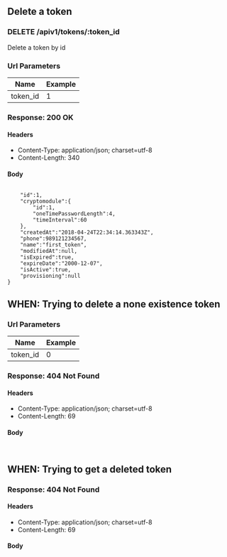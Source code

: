## Delete a token

### DELETE /apiv1/tokens/:token_id

Delete a token by id

### Url Parameters

Name | Example
--- | ---
token_id | 1

### Response: 200 OK

#### Headers

* Content-Type: application/json; charset=utf-8
* Content-Length: 340

#### Body

```json
```

```{
    "id":1,
    "cryptomodule":{
        "id":1,
        "oneTimePasswordLength":4,
        "timeInterval":60
    },
    "createdAt":"2018-04-24T22:34:14.363343Z",
    "phone":989121234567,
    "name":"first_token",
    "modifiedAt":null,
    "isExpired":true,
    "expireDate":"2000-12-07",
    "isActive":true,
    "provisioning":null
}
```

## WHEN: Trying to delete a none existence token

### Url Parameters

Name | Example
--- | ---
token_id | 0

### Response: 404 Not Found

#### Headers

* Content-Type: application/json; charset=utf-8
* Content-Length: 69

#### Body

```json
```

```{"message":"Not Found","description":"Nothing matches the given URI"}
```

## WHEN: Trying to get a deleted token

### Response: 404 Not Found

#### Headers

* Content-Type: application/json; charset=utf-8
* Content-Length: 69

#### Body

```json
```

```{"message":"Not Found","description":"Nothing matches the given URI"}
```

